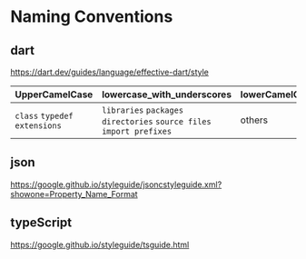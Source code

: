 # Naming Conventions



## dart

https://dart.dev/guides/language/effective-dart/style

| UpperCamelCase                 | lowercase_with_underscores                                   | lowerCamelCase |
| ------------------------------ | ------------------------------------------------------------ | -------------- |
| `class` `typedef` `extensions` | `libraries` `packages` `directories`  `source files` `import prefixes` | others         |



## json

https://google.github.io/styleguide/jsoncstyleguide.xml?showone=Property_Name_Format



## typeScript

https://google.github.io/styleguide/tsguide.html